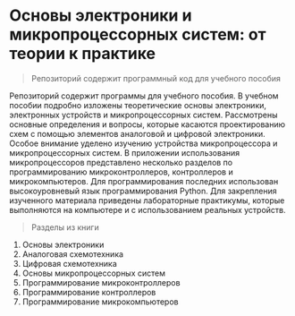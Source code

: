 # Основы электроники и микропроцессорных систем: от теории к практике
> Репозиторий содержит программный код для учебного пособия

Репозиторий содержит программы для учебного пособия. В учебном пособии подробно изложены теоретические основы электроники, электронных устройств и микропроцессорных систем. Рассмотрены основные определения и вопросы, которые касаются проектированию схем с помощью элементов аналоговой и цифровой электроники. Особое внимание уделено изучению устройства микропроцессора и микропроцессорных систем. В приложении использования микропроцессоров представлено несколько разделов по программированию микроконтроллеров, контроллеров и микрокомпьютеров. Для программирования последних использован высокоуровневый язык программирования Python. Для закрепления изученного материала приведены лабораторные практикумы, которые выполняются на компьютере и с использованием реальных устройств.

> Разделы из книги
1. Основы электроники
2. Аналоговая схемотехника
3. Цифровая схемотехника
4. Основы микропроцессорных систем
5. Программирование микроконтроллеров
6. Программирование контроллеров
7. Программирование микрокомпьютеров
